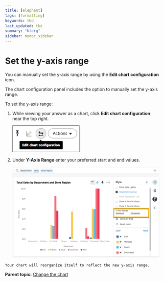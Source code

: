 ```yaml
---
title: [elephant]
tags: [formatting]
keywords: tbd
last_updated: tbd
summary: "blerg"
sidebar: mydoc_sidebar
---
```

# Set the y-axis range

You can manually set the y-axis range by using the **Edit chart configuration** icon.

The chart configuration panel includes the option to manually set the y-axis range.

To set the y-axis range:

1.   While viewing your answer as a chart, click **Edit chart configuration** near the top right. 

     ![](../../../images/edit_chart_configuration.png "Edit chart configuration icon") 

2.   Under **Y-Axis Range** enter your preferred start and end values. 

     ![](../../../images/y_axis_range.png "Y-Axis Range details") 

    Your chart will reorganize itself to reflect the new y-axis range.


**Parent topic:** [Change the chart](../../../pages/end_user_guide/end_user_search/change_the_chart.html)

